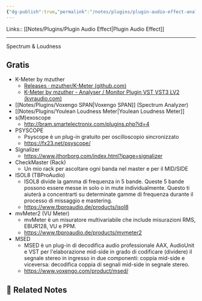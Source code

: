 ```yaml
---
{"dg-publish":true,"permalink":"/notes/plugins/plugin-audio-effect-analyzer/"}
---
```


Links:: [[Notes/Plugins/Plugin Audio Effect\|Plugin Audio Effect]]

---
Spectrum & Loudness

## Gratis

- K-Meter by mzuther
	- [Releases · mzuther/K-Meter (github.com)](https://github.com/mzuther/K-Meter)
	- [K-Meter by mzuther - Analyser / Monitor Plugin VST VST3 LV2 (kvraudio.com)](https://www.kvraudio.com/product/k-meter-by-mzuther)
- [[Notes/Plugins/Voxengo SPAN\|Voxengo SPAN]] (Spectrum Analyzer)
- [[Notes/Plugins/Youlean Loudness Meter\|Youlean Loudness Meter]]
- s(M)exoscope
	- http://bram.smartelectronix.com/plugins.php?id=4
- PSYSCOPE
	- Psyscope è un plug-in gratuito per oscilloscopio sincronizzato
	- https://fx23.net/psyscope/
- Signalizer
	- https://www.jthorborg.com/index.html?ipage=signalizer
- CheckMaster (Rack)
	- Un mio rack per ascoltare ogni banda nel master e per il MID/SIDE
- ISOL8 (TBProAudio)
	- ISOL8 divide la gamma di frequenza in 5 bande. Queste 5 bande possono essere messe in solo o in mute individualmente. Questo ti aiuterà a concentrarti su determinate gamme di frequenza durante il processo di missaggio e mastering.
	- https://www.tbproaudio.de/products/isol8
- mvMeter2 (VU Meter)
	- mvMeter è un misuratore multivariabile che include misurazioni RMS, EBUR128, VU e PPM.
	- https://www.tbproaudio.de/products/mvmeter2
- MSED
	- MSED è un plug-in di decodifica audio professionale AAX, AudioUnit e VST per l'elaborazione mid-side in grado di codificare (dividere) il segnale stereo in ingresso in due componenti: coppia mid-side e viceversa: decodifica coppia di segnali mid-side in segnale stereo.
	- https://www.voxengo.com/product/msed/

## 🔗 Related Notes
